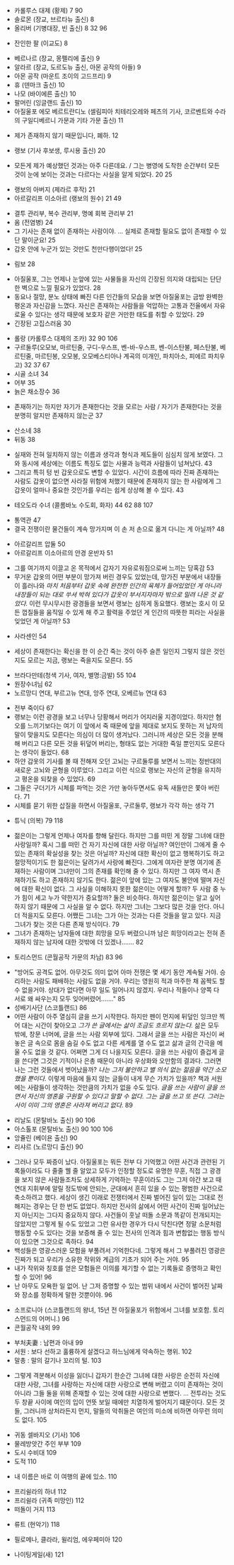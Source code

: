- 카롤루스 대제 (황제) 7 90
- 솔로몬 (장교, 브르타뉴 출신) 8
- 올리버 (기병대장, 빈 출신) 8 32 96
* 잔인한 팔 (이교도) 8
- 베르나르 (장교, 몽펠리에 출신) 9
- 알라르 (장교, 도르도뉴 출신, 아몬 공작의 아들) 9
- 아몬 공작 (마운트 조이의 고드프리) 9
- 휴 (덴마크 출신) 10
- 나모 (바이에른 출신) 10
- 팔머린 (잉글랜드 출신) 10
- 아질울포 에모 베르트란디노 (셀림피아 치테리오레와 페츠의 기사, 코르벤트와 수라의 구일디베르니 가문과 기타 가문 출신) 11
* 제가 존재하지 않기 때문입니다, 폐하. 12
- 랭보 (기사 후보생, 루시용 출신) 20
* 모든게 제가 예상했던 것과는 아주 다른데요. / 그는 병영에 도착한 순간부터 모든 것이 눈에 보이는 것과는 다르다는 사실을 알게 되었다. 20 25
- 랭보의 아버지 (제라르 후작) 21
- 아르갈리프 이소아르 (랭보의 원수) 21 49
* 결투 관리부, 복수 관리부, 명예 회복 관리부 21
* 옴 (전염병) 24
* 그 기사는 존재 없이 존재하는 사람이야. ... 실제로 존재할 필요도 없이 존재할 수 있단 말이군요! 25
* 갑옷 안에 누군가 있는 것만도 천만다행이었다! 25
+ 림보 28
* 아질울포, 그는 언제나 눈앞에 있는 사물들을 자신의 긴장된 의지와 대립되는 단단한 벽으로 느낄 필요가 있었다. 28
* 동요나 절망, 분노 상태에 빠진 다른 인간들의 모습을 보면 아질울포는 금방 완벽한 평온과 자신감을 느꼈다. 자신은 존재하는 사람들을 억압하는 고통과 전율에서 자유로울 수 있다는 생각 때문에 보호자 같은 거만한 태도를 취할 수 있었다. 29
* 긴장된 고집스러움 30
- 롤랑 (카롤루스 대제의 조카) 32 90 106
- 구르둘루(오모보, 마르틴줄, 구디-우스프, 벤-바-우스프, 벤-이스탄불, 페스탄불, 베르틴줄, 마르틴봉, 오모봉, 오모베스티아나 계곡의 미개인, 파치아소, 피에르 파치우고) 32 37 67
- 시골 소녀 34
- 어부 35
- 늙은 채소장수 36
* 존재하기는 하지만 자기가 존재한다는 것을 모르는 사람 / 자기가 존재한다는 것을 분명히 알지만 존재하지 않는군 37
- 산소네 38
- 뒤동 38
* 실재와 전혀 일치하지 않는 이름과 생각과 형식과 제도들이 심심치 않게 보였다. 그와 동시에 세상에는 이름도 특징도 없는 사물과 능력과 사람들이 넘쳐났다. 43
* 그리고 특히 텅 빈 갑옷으로도 변할 수 있었다. 시간이 흐름에 따라 진짜 존재하는 사람도 갑옷이 없으면 사라질 위험에 처했기 때문에 존재하지 않는 한 사람에게 그 갑옷이 얼마나 중요한 것인가를 우리는 쉽게 상상해 볼 수 있다. 43
- 테오도라 수녀 (콜롬바노 수도회, 화자) 44 62 88 107
* 통역관 47
* 결국 전쟁이란 물건들이 계속 망가지며 이 손 저 손으로 옮겨 다니는 게 아닐까? 48
- 아르갈리프 압둘 50
- 아르갈리프 이소아르의 안경 운반자 51
* 그를 여기까지 이끌고 온 목적에서 갑자기 자유로워짐으로써 느끼는 당혹감 53
* 무거운 갑옷의 어떤 부분이 망가져 버린 경우도 있었는데, 망가진 부분에서 내장들이 흘러나와 _마치 처음부터 갑옷 속에 완전한 인간의 육체가 들어있었던 게 아니라 내장들이 되는 대로 쑤셔 박혀 있다가 갑옷이 부서지자마자 밖으로 밀려 나온 것 같았다._ 이런 무시무시한 광경들을 보면서 랭보는 심하게 동요했다. 랭보는 호시 이 모든 껍질들을 움직일 수 있게 해 주고 활력을 주었던 게 인간의 따뜻한 피라는 사실을 잊었던 게 아닐까? 53
- 사라센인 54
* 세상이 존재한다는 확신을 한 이 순간 죽는 것이 아주 슬픈 일인지 그렇지 않은 것인지도 모르는 지금, 랭보는 죽을지도 모른다. 55
- 브라다만테(청색 기사, 여자, 별명:금발) 55 104
- 원장수녀님 62
- 노르망디 연대, 부르고뉴 연대, 앙주 연대, 오베르뉴 연대 63
* 전부 죽이다 67
* 랭보는 이런 광경을 보고 너무나 당황해서 머리가 어지러울 지경이었다. 하지만 혐오를 느끼기보다는 여기 이 앞에서 죽 때문에 앞을 제대로 보지도 못하는 저 남자의 말이 맞을지도 모른다는 의심이 더 많이 생겨났다. 그러니까 세상은 모든 것을 분해해 버리고 다른 모든 것을 뒤덮어 버리는, 형태도 없는 거대한 죽일 뿐인지도 모른다는 생각이 들었다. 68
* 하얀 갑옷의 기사를 볼 때 전해져 오던 고뇌는 구르둘루를 보면서 느끼는 정반대의 새로운 고뇌와 균형을 이루었다. 그리고 이런 식으로 랭보는 자신의 균형을 유지하고 평온을 되찾을 수 있었다. 69
* 그들은 구더기가 시체를 파먹는 것은 가만 놓아두면서도 유독 새들만은 쫓아 버린다. 71
* 시체를 묻기 위한 삽질을 하면서 아질울포, 구르둘루, 랭보가 각각 하는 생각 71
+ 튜닉 (의복) 79 118
* 젊은이는 그렇게 언제나 여자를 향해 달린다. 하지만 그를 떠민 게 정말 그녀에 대한 사랑일까? 혹시 그를 떠민 건 자기 자신에 대한 사랑 아닐까? 여인만이 그에게 줄 수 있는 존재의 확실성을 찾는 것은 아닐까? 자신에 대한 확신이 없고 행복하기도 하고 절망적이기도 한 젊은이는 달려가서 사랑에 빠진다. 그에게 여자란 분명 여기에 존재하는 사람이며 그녀만이 그의 존재를 확인해 줄 수 있다. 하지만 그 여자 역시 존재하기도 하고 존재하지 않기도 한다. 젊은이 앞에 있는 그 여자도 불안에 떨며 자신에 대한 확신이 없다. 그 사실을 이해하지 못한 젊은이는 어떻게 할까? 두 사람 중 누가 힘이 세고 누가 약한지가 중요할까? 둘은 비슷하다. 하지만 젊은이는 알고 싶어 하지 않기 때문에 그 사실을 알 수 없다. 하지만 그녀는 그보다 많은 것을 안다. 아니 더 적을지도 모른다. 어쨌든 그녀는 그가 아는 것과는 다른 것들을 알고 있다. 지금 그녀가 찾는 것은 다른 존재 방식이다. 79
* 그녀가 존재하는 남자들에 대한 희망을 모두 버렸으니까 남은 희망이라고는 전혀 존재하지 않는 남자에 대한 것밖에 더 있겠나……. 82
- 토리스먼드 (콘월공작 가문의 차남) 83 96
* "방어도 공격도 없어. 아무것도 의미 없어 아마 전쟁은 몇 세기 동안 계속될 거야. 승리하는 사람도 패배하는 사람도 없을 거야. 우리는 영원히 적과 마주한 채 꼼짝도 할 수 없을거야. 상대가 없다면 아무 일도 일어나지 않겠지. 우리나 적들이나 양쪽 다 서로 왜 싸우는지 모두 잊어버렸어……." 85
* 성배기사단 (스코틀랜드) 86
* 어떤 사람이 아주 열심히 글을 쓰기 시작한다. 하지만 펜이 먼지에 뒤덮인 잉크만 찍어 대는 시간이 찾아오고 _그가 쓴 글에서는 삶이 조금도 흐르지 않는다._ 삶은 모두 밖에, 창문 너머에, 글을 쓰는 사람 외부에 있다. 그래서 글을 쓰는 사람은 자신이 써 놓은 글 속으로 몸을 숨길 수도 없고 다른 세계를 열 수도 없고 삶과 글의 간극을 메울 수도 없을 것 같다. 어쩌면 그게 더 나을지도 모른다. 글을 쓰는 사람이 즐겁게 글을 쓴다면 그것은 기적이나 은총 때문이 아니라 우상화와 오만함의 결과다. 그러면 나는 그런 것들에서 벗어났을까? _나는 그저 불안하고 별 의식 없는 젊음을 약간 소모했을 뿐이다._ 이렇게 마음에 들지 않는 글들이 내게 무슨 가치가 있을까? 책과 서원에는 사람들이 생각하는 것만큼의 가치가 없을 수도 있다. _글을 쓰는 사람이 글을 쓰면서 자신의 영혼을 구원할 수 있다고 말할 수 없다. 그는 글을 쓰고 또 쓴다. 그러는 사이 이미 그의 영혼은 사라져 버리고 없다._ 89
- 리날도 (몬탈바노 출신) 90 106
- 아스톨포 (몬탈바노 출신) 90 100 106
- 앙쥴린 (베이욘 출신) 90
- 리샤르 (노르망디 출신) 90
* 그러나 모두 짜증이 났다. 아질울포는 뭐든 전부 다 기억했고 어떤 사건과 관련된 기록들이라도 다 줄줄 꿸 줄 알았고 모두가 인정할 정도로 유명한 무훈, 직접 그 광경을 보지 않은 사람들조차도 상세하게 기억하는 무훈이라도 그는 그저 야간 보고 때 연대 지휘부에 알릴 정도밖에 안되는, 군대에서 흔히 있을 수 있는 평범한 사건으로 축소하려고 했다. 세상이 생긴 이래로 전쟁터에서 진짜 벌어진 일이 있는 그대로 전해지는 경우는 단 한 번도 없었다. 하지만 전사의 삶에서 어떤 사건이 진짜 일어났는지 아닌지는 그다지 중요하지 않다. 사건들이 훗날 떠돌 소문과 똑같이 전개되지는 않았지만 그렇게 될 수도 있었고 그런 유사한 경우가 다시 닥친다면 정말 소문처럼 행동할 수도 있다는 것을 보증해 줄 수 있는 전사의 인격과 힘과 변함없는 행동 방식이 있으면 그것으로 족하다. 94
* 백성들은 영광스러운 모험을 부풀려서 기억한다네. 그렇게 해서 그 부풀려진 영광은 진짜가 되고 우리가 소유한 작위와 계급의 기초가 되어 주는 거야. 95
* 내가 작위와  칭호를 얻은 모험들은 이의를 제기할 수 없는 기록들로 증명하고 확인할 수 있어! 96
* 난 아무도 모욕한 일 없어. 난 그저 증명할 수 있는 범위 내에서 사건이 벌어진 날짜와 장소를 정확하게 말한 것뿐이야. 96
- 소프로니아 (스코틀랜드의 왕녀, 15년 전 아질울포가 위험에서 그녀를 보호함. 토리스먼드의 어머니.) 96
- 콘월공작 내외 99
+ 부처夫妻 : 남편과 아내 99
+ 서원 : 보다 선하고 훌륭하게 살겠다고 하느님에게 약속하는 행위. 102
+ 말총 : 말의 갈기나 꼬리의 털. 103
* 그렇게 격분해서 이성을 잃더니 갑자기 한순간 그녀에 대한 사랑은 순전히 자신에 대한 사랑, 그녀를 사랑하는 자신에 대한 사랑으로 변해 버렸고 이미 존재하는 것이 아니라 그들 둘을 위해 존재할 수 있는 것에 대한 사랑으로 변했다. ... 전투라는 것도 두 창끝 사이에 여인의 입이 언뜻 보일 때에만 치열하게 벌어지기 떄문이다. 모든 것들, 그러니까 상처라든지 먼지, 말들의 악취들은 여인의 미소에 비하면 아무런 의미도 없다. 105
- 귀동 셀바지오 (기사) 106
- 물레방앗간 주인 부부 109
- 도시 수비대 109
- 도적 110
* 내 이름은 바로 이 여행의 끝에 있소. 110
- 프리쉴라의 하녀 112
- 프리쉴라 (귀족 미망인) 112
- 떠돌이 거지 113
+ 류트 (현악기) 118
- 필로메나, 클라라, 윌리엄, 에우페미아 120
+ 나이팅게일(새) 121